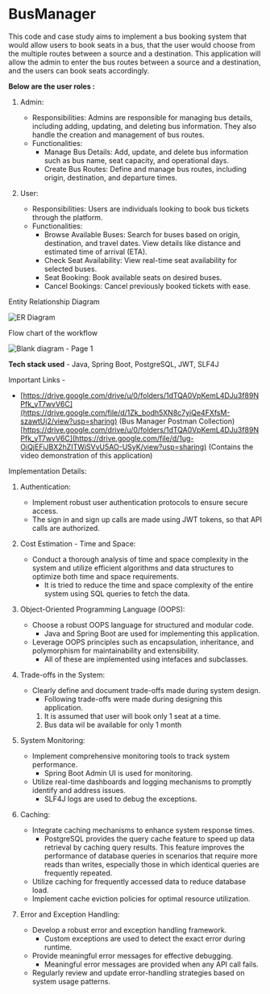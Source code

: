 # BusManager
This code and case study aims to implement a bus booking system that would allow users to book seats in a bus, that the user would choose from the multiple routes between a source and a destination. 
This application will allow the admin to enter the bus routes between a source and a destination, and the users can book seats accordingly. 

**Below are the user roles :**
1. Admin:

	- Responsibilities: Admins are responsible for managing bus details, including adding, updating, and deleting bus information. They also handle the creation and management of bus routes.
	- Functionalities:
	  - Manage Bus Details: Add, update, and delete bus information such as bus name, seat capacity, and operational days.
	  - Create Bus Routes: Define and manage bus routes, including origin, destination, and departure times.
1. User:

	- Responsibilities: Users are individuals looking to book bus tickets through the platform.
	- Functionalities:
		- Browse Available Buses: Search for buses based on origin, destination, and travel dates. View details like distance and estimated time of arrival (ETA).
		- Check Seat Availability: View real-time seat availability for selected buses.
		- Seat Booking: Book available seats on desired buses.
		- Cancel Bookings: Cancel previously booked tickets with ease.

Entity Relationship Diagram

![ER Diagram](https://github.com/div-yam/BusManager/assets/65958420/88a01314-f485-4e13-a800-e3e6a77496e9)

Flow chart of the workflow

![Blank diagram - Page 1](https://github.com/div-yam/BusManager/assets/65958420/29f15174-32f2-46af-bd46-fcc28e467312)

**Tech stack used** - Java, Spring Boot, PostgreSQL, JWT, SLF4J

Important Links - 

- [https://drive.google.com/drive/u/0/folders/1dTQA0VpKemL4DJu3f89NPfk_yT7wvV6C](https://drive.google.com/file/d/1Zk_bodh5XN8c7yiQe4FXfsM-szawtUj2/view?usp=sharing) (Bus Manager Postman Collection)
[https://drive.google.com/drive/u/0/folders/1dTQA0VpKemL4DJu3f89NPfk_yT7wvV6C](https://drive.google.com/file/d/1ug-OiQjEFiJBX2hZITWiSVvU5AO-USyK/view?usp=sharing) (Contains the video demonstration of this application)

Implementation Details:
1. Authentication:
   - Implement robust user authentication protocols to ensure secure access.
   	- The sign in and sign up calls are made using JWT tokens, so that API calls are authorized. 
2. Cost Estimation - Time and Space:
   - Conduct a thorough analysis of time and space complexity in the system and utilize efficient algorithms and data structures to optimize both time and space requirements.
  	 - It is tried to reduce the time and space complexity of the entire system using SQL queries to fetch the data. 
3. Object-Oriented Programming Language (OOPS):
   - Choose a robust OOPS language for structured and modular code.
  	 - Java and Spring Boot are used for implementing this application. 
   - Leverage OOPS principles such as encapsulation, inheritance, and polymorphism for maintainability and extensibility.
  	 - All of these are implemented using intefaces and subclasses. 

4. Trade-offs in the System:
   - Clearly define and document trade-offs made during system design.
     	- Following trade-offs were made during designing this application.
  		1. It is assumed that user will book only 1 seat at a time. 
  		1. Bus data wil be available for only 1 month
6. System Monitoring:
   - Implement comprehensive monitoring tools to track system performance.
   	  - Spring Boot Admin UI is used for monitoring. 
   - Utilize real-time dashboards and logging mechanisms to promptly identify and address issues.
     	- SLF4J logs are used to debug the exceptions. 
7. Caching:
   - Integrate caching mechanisms to enhance system response times.
  	 - PostgreSQL provides the query cache feature to speed up data retrieval by caching query results. This feature improves the performance of database queries in scenarios that require more reads than writes, especially those in which identical queries are frequently repeated.
   - Utilize caching for frequently accessed data to reduce database load.
   - Implement cache eviction policies for optimal resource utilization.
8. Error and Exception Handling:
   - Develop a robust error and exception handling framework.
   	  - Custom exceptions are used to detect the exact error during runtime. 
   - Provide meaningful error messages for effective debugging.
      -  Meaningful error messages are provided when any API call fails. 
   - Regularly review and update error-handling strategies based on system usage patterns.
